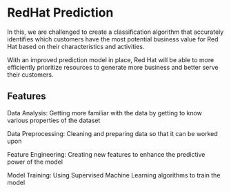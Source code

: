 # RedHat Prediction
In this, we are challenged to create a classification algorithm that accurately identifies which customers have the most potential business value for Red Hat based on their characteristics and activities.

With an improved prediction model in place, Red Hat will be able to more efficiently prioritize resources to generate more business and better serve their customers.

## Features
Data Analysis: Getting more familiar with the data by getting to know various properties of the dataset

Data Preprocessing: Cleaning and preparing data so that it can be worked upon

Feature Engineering: Creating new features to enhance the predictive power of the model

Model Training: Using Supervised Machine Learning algorithms to train the model
